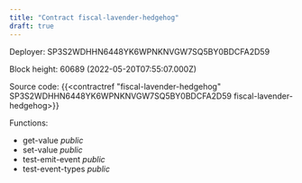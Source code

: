 ```yaml
---
title: "Contract fiscal-lavender-hedgehog"
draft: true
---
```

Deployer: SP3S2WDHHN6448YK6WPNKNVGW7SQ5BY0BDCFA2D59


 



Block height: 60689 (2022-05-20T07:55:07.000Z)

Source code: {{<contractref "fiscal-lavender-hedgehog" SP3S2WDHHN6448YK6WPNKNVGW7SQ5BY0BDCFA2D59 fiscal-lavender-hedgehog>}}

Functions:

* get-value _public_
* set-value _public_
* test-emit-event _public_
* test-event-types _public_
